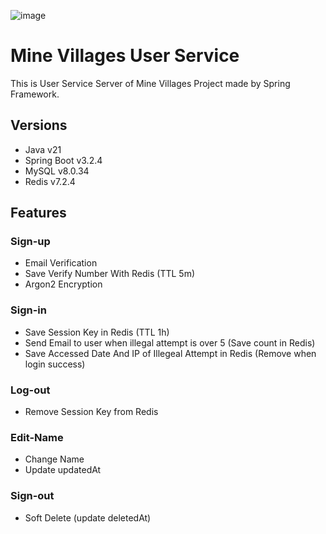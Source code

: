 ![image](https://github.com/minevillages/minevillages-user/assets/131671804/ef5b1464-044f-4588-841f-126a58ec89c6)
# Mine Villages User Service
This is User Service Server of Mine Villages Project made by Spring Framework. 

## Versions
- Java v21
- Spring Boot v3.2.4
- MySQL v8.0.34
- Redis v7.2.4

## Features
### Sign-up
- Email Verification
- Save Verify Number With Redis (TTL 5m)
- Argon2 Encryption
 
### Sign-in
- Save Session Key in Redis (TTL 1h)
- Send Email to user when illegal attempt is over 5 (Save count in Redis)
- Save Accessed Date And IP of Illegeal Attempt in Redis (Remove when login success)

### Log-out
- Remove Session Key from Redis
  
### Edit-Name
- Change Name
- Update updatedAt

### Sign-out
- Soft Delete (update deletedAt)
